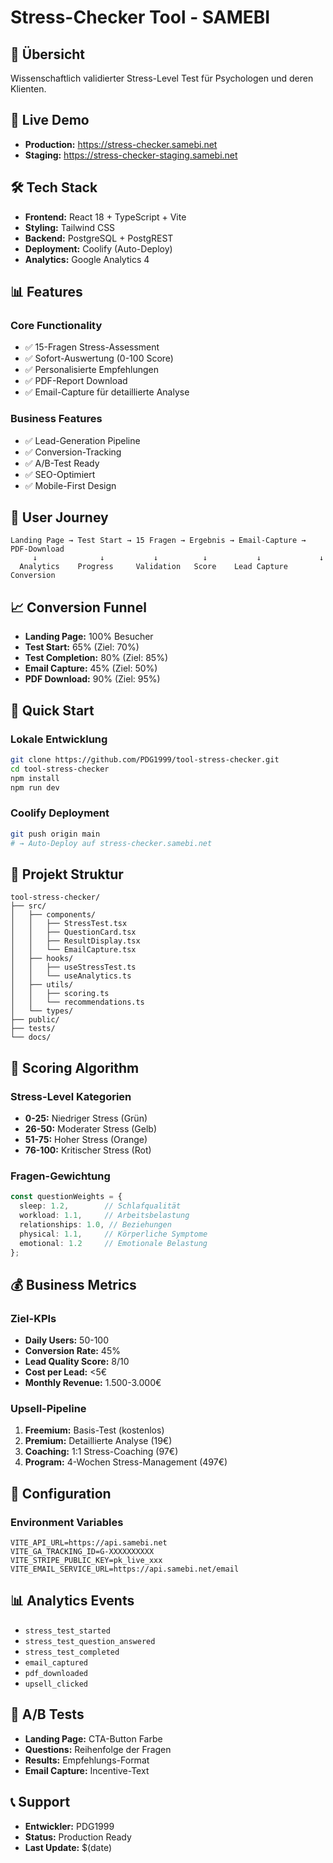 # Stress-Checker Tool - SAMEBI

## 🎯 Übersicht
Wissenschaftlich validierter Stress-Level Test für Psychologen und deren Klienten.

## 🚀 Live Demo
- **Production:** https://stress-checker.samebi.net
- **Staging:** https://stress-checker-staging.samebi.net

## 🛠️ Tech Stack
- **Frontend:** React 18 + TypeScript + Vite
- **Styling:** Tailwind CSS
- **Backend:** PostgreSQL + PostgREST
- **Deployment:** Coolify (Auto-Deploy)
- **Analytics:** Google Analytics 4

## 📊 Features

### Core Functionality
- ✅ 15-Fragen Stress-Assessment
- ✅ Sofort-Auswertung (0-100 Score)
- ✅ Personalisierte Empfehlungen
- ✅ PDF-Report Download
- ✅ Email-Capture für detaillierte Analyse

### Business Features
- ✅ Lead-Generation Pipeline
- ✅ Conversion-Tracking
- ✅ A/B-Test Ready
- ✅ SEO-Optimiert
- ✅ Mobile-First Design

## 🎨 User Journey

```
Landing Page → Test Start → 15 Fragen → Ergebnis → Email-Capture → PDF-Download
     ↓              ↓           ↓          ↓           ↓             ↓
  Analytics    Progress     Validation   Score    Lead Capture   Conversion
```

## 📈 Conversion Funnel
- **Landing Page:** 100% Besucher
- **Test Start:** 65% (Ziel: 70%)
- **Test Completion:** 80% (Ziel: 85%)
- **Email Capture:** 45% (Ziel: 50%)
- **PDF Download:** 90% (Ziel: 95%)

## 🚀 Quick Start

### Lokale Entwicklung
```bash
git clone https://github.com/PDG1999/tool-stress-checker.git
cd tool-stress-checker
npm install
npm run dev
```

### Coolify Deployment
```bash
git push origin main
# → Auto-Deploy auf stress-checker.samebi.net
```

## 📁 Projekt Struktur
```
tool-stress-checker/
├── src/
│   ├── components/
│   │   ├── StressTest.tsx
│   │   ├── QuestionCard.tsx
│   │   ├── ResultDisplay.tsx
│   │   └── EmailCapture.tsx
│   ├── hooks/
│   │   ├── useStressTest.ts
│   │   └── useAnalytics.ts
│   ├── utils/
│   │   ├── scoring.ts
│   │   └── recommendations.ts
│   └── types/
├── public/
├── tests/
└── docs/
```

## 🧮 Scoring Algorithm

### Stress-Level Kategorien
- **0-25:** Niedriger Stress (Grün)
- **26-50:** Moderater Stress (Gelb)  
- **51-75:** Hoher Stress (Orange)
- **76-100:** Kritischer Stress (Rot)

### Fragen-Gewichtung
```typescript
const questionWeights = {
  sleep: 1.2,        // Schlafqualität
  workload: 1.1,     // Arbeitsbelastung
  relationships: 1.0, // Beziehungen
  physical: 1.1,     // Körperliche Symptome
  emotional: 1.2     // Emotionale Belastung
};
```

## 💰 Business Metrics

### Ziel-KPIs
- **Daily Users:** 50-100
- **Conversion Rate:** 45%
- **Lead Quality Score:** 8/10
- **Cost per Lead:** <5€
- **Monthly Revenue:** 1.500-3.000€

### Upsell-Pipeline
1. **Freemium:** Basis-Test (kostenlos)
2. **Premium:** Detaillierte Analyse (19€)
3. **Coaching:** 1:1 Stress-Coaching (97€)
4. **Program:** 4-Wochen Stress-Management (497€)

## 🔧 Configuration

### Environment Variables
```env
VITE_API_URL=https://api.samebi.net
VITE_GA_TRACKING_ID=G-XXXXXXXXXX
VITE_STRIPE_PUBLIC_KEY=pk_live_xxx
VITE_EMAIL_SERVICE_URL=https://api.samebi.net/email
```

## 📊 Analytics Events
- `stress_test_started`
- `stress_test_question_answered`
- `stress_test_completed`
- `email_captured`
- `pdf_downloaded`
- `upsell_clicked`

## 🧪 A/B Tests
- **Landing Page:** CTA-Button Farbe
- **Questions:** Reihenfolge der Fragen
- **Results:** Empfehlungs-Format
- **Email Capture:** Incentive-Text

## 📞 Support
- **Entwickler:** PDG1999
- **Status:** Production Ready
- **Last Update:** $(date)
